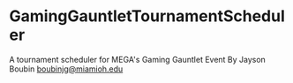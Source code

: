 # GamingGauntletTournamentScheduler
A tournament scheduler for MEGA's Gaming Gauntlet Event
By Jayson Boubin
boubinjg@miamioh.edu
